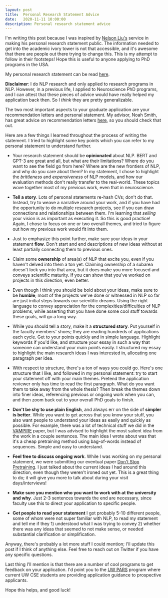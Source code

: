 ```yaml
---
layout: post
title:  Personal Research Statement Advice
date:   2020-11-11 10:00:00
description: Personal research statement advice
---
```


I'm writing this post because I was inspired by [Nelson Liu's](https://blog.nelsonliu.me/2020/11/11/phd-personal-statement/) service in making his personal research statement public. The information needed to get into the academic ivory tower is not that accessible, and it's awesome that there are people out there trying to change this. This is my attempt to follow in their footsteps! Hope this is useful to anyone applying to PhD programs in the USA.

My personal research statement can be read [here](https://drive.google.com/file/d/1vNXiser8NyLwH_sG8GcQ2isT_P5vETOt/view?usp=sharing).

**Disclaimer**: I do NLP research and only applied to research programs in NLP. However, in a previous life, I applied to Neuroscience PhD programs, and I can attest that these pieces of advice would have really helped my application back then. So I *think* they are pretty generalizable.

The two most important aspects to your graduate application are your recommendation letters and personal statement. My advisor, Noah Smith, has great advice on recommendation letters [here](https://docs.google.com/document/u/2/d/1lT-bsIP0GKfh8l5sQnM2hCzzR9prt-QLx16rimUOdIM/edit), so you should check that out.

Here are a few things I learned throughout the process of writing the statement. I tried to highlight some key points which you can refer to my personal statement to understand further.

* Your research statement should be **opinionated** about NLP. BERT and GPT-3 are great and all, but what are their limitations? Where do you want to see the field go from here? Where are the new frontiers of NLP, and why do you care about them? In my statement, I chose to highlight the *brittleness* and *expensiveness* of NLP models, and how our evaluation methods don't really transfer to the real-world. These topics wove together most of my previous work, even that in neuroscience.

* **Tell a story**. Lots of personal statements re-hash CVs; don't do that. Instead, try to weave a narrative around your work, and if you have had the opportunity to do multiple research projects, see if you can draw connections and relationships between them. I'm learning that *selling* your vision is as important as executing it. So this is good practice! Again, I chose to focus on one or two overall themes, and tried to figure out how my previous work would fit into them. 

* Just to emphasize this point further, make sure your ideas in your statement **flow**. Don't start and end descriptions of new ideas without at least partially connecting them to previous ones.

* Claim some **ownership** of area(s) of NLP that excite you, even if you haven't delved into them a ton yet. Claiming ownership of a subarea doesn't lock you into that area, but it does make you more focused and conveys scientific maturity. If you can show that you've worked on projects in this direction, even better. 

* Even though I think you should be bold about your ideas, make sure to be **humble**; most of the projects we've done or witnessed in NLP so far are just initial steps towards our scientific dreams. Using the right language to convey appreciation for the complexities/difficulties of NLP problems, while asserting that you have done some cool stuff towards these goals, will go a long way.

* While you should tell a story, make it a **structured story**. Put yourself in the faculty members' shoes; they are reading hundreds of applications each cycle. Get to your points quickly and in simple language. Highlight keywords if you'd like, and structure your essay in such a way that someone can understand your main points easily. I structured my essay to highlight the main research ideas I was interested in, allocating one paragraph per idea. 

* With respect to structure, there's a ton of ways you could go. Here's one structure that I like, and followed in my personal statement: try to start your statement off with your main themes. Pretend the application reviewer only has time to read the first paragraph. What do you want them to take away from the whole thesis? Then break the themes down into finer ideas, referencing previous or ongoing work when you can, and then zoom back out to your overall PhD goals to finish. 

* **Don't be shy to use plain English**, and always err on the side of **simpler is better**. While you want to get across that you know your stuff, you also want people to understand your ideas as easily and quickly as possible. For example, there was a lot of technical stuff we did in the [VAMPIRE](https://arxiv.org/abs/1906.02242) paper, but I was advised to highlight the most salient idea from the work in a couple sentences. The main idea I wrote about was that it's a cheap pretraining method using bag-of-words instead of sequences. Simple and easy to understand.

* **Feel free to discuss ongoing work**. While I was working on my personal statement, we were submitting our eventual paper [Don't Stop Pretraining](https://arxiv.org/abs/2004.10964). I just talked about the current ideas I had around this direction, even though they weren't ironed out yet. This is a great thing to do; it will give you more to talk about during your visit days/interviews!

* **Make sure you mention who you want to work with at the university and why**. Just 2-3 sentences towards the end are necessary, since faculty use this to direct your application to specific people. 

* **Get people to read your statement** I got probably 5-10 different people, some of whom were not super familiar with NLP, to read my statement and tell me if they 1) understood what I was trying to convey 2) whether there was any ideas that seemed to not make sense, or needed substantial clarification or simplification.

Anyway, there's probably a lot more stuff I could mention; I'll update this post if I think of anything else. Feel free to reach out on Twitter if you have any specific questions.

Last thing I'll mention is that there are a number of cool programs to get feedback on your application. I'd point you to the [UW PARS](https://www.cs.washington.edu/academics/phd/admissions) program where current UW CSE students are providing application guidance to prospective applicants. 

Hope this helps, and good luck!